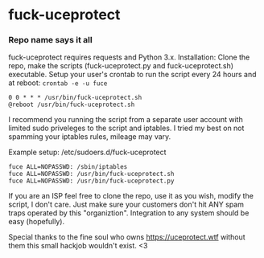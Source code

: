 # fuck-uceprotect
### Repo name says it all


fuck-uceprotect requires requests and Python 3.x.
Installation:
Clone the repo, make the scripts (fuck-uceprotect.py and fuck-uceprotect.sh) executable.
Setup your user's crontab to run the script every 24 hours and at reboot:
`crontab -e -u fuce`
```cron
0 0 * * * /usr/bin/fuck-uceprotect.sh
@reboot /usr/bin/fuck-uceprotect.sh
```
I recommend you running the script from a separate user account with limited sudo priveleges to the script and iptables. I tried my best on not spamming your iptables rules, mileage may vary.

Example setup:
/etc/sudoers.d/fuck-uceprotect
```
fuce ALL=NOPASSWD: /sbin/iptables
fuce ALL=NOPASSWD: /usr/bin/fuck-uceprotect.sh
fuce ALL=NOPASSWD: /usr/bin/fuck-uceprotect.py
```

If you are an ISP feel free to clone the repo, use it as you wish, modify the script, I don't care. Just make sure your customers don't hit ANY spam traps operated by this "organiztion". Integration to any system should be easy (hopefully).

Special thanks to the fine soul who owns https://uceprotect.wtf without them this small hackjob wouldn't exist. <3
